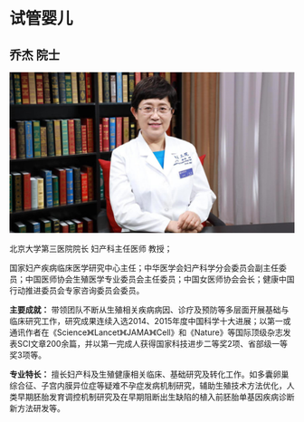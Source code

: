 # 试管婴儿

## 乔杰 院士

![1678504404356](image/c01_81/1678504404356.png)

北京大学第三医院院长 妇产科主任医师 教授；

国家妇产疾病临床医学研究中心主任；中华医学会妇产科学分会委员会副主任委员；中国医师协会生殖医学专业委员会主任委员；中国女医师协会会长；健康中国行动推进委员会专家咨询委员会委员。


**主要成就：** 带领团队不断从生殖相关疾病病因、诊疗及预防等多层面开展基础与临床研究工作，研究成果连续入选2014、2015年度中国科学十大进展；以第一或通讯作者在《Science》《Lancet》《JAMA》《Cell》和《Nature》等国际顶级杂志发表SCI文章200余篇，并以第一完成人获得国家科技进步二等奖2项、省部级一等奖3项等。


**专业特长：** 擅长妇产科及生殖健康相关临床、基础研究及转化工作。如多囊卵巢综合征、子宫内膜异位症等疑难不孕症发病机制研究，辅助生殖技术方法优化，人类早期胚胎发育调控机制研究及在早期阻断出生缺陷的植入前胚胎单基因疾病诊断新方法研发等。
